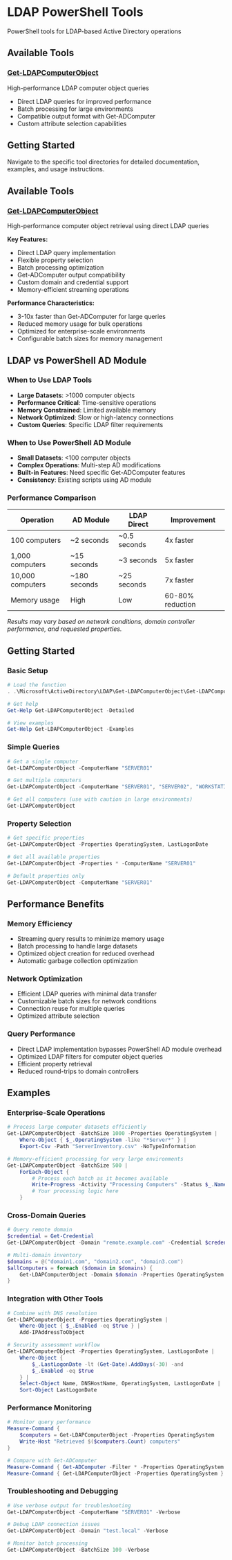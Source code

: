 # LDAP PowerShell Tools
PowerShell tools for LDAP-based Active Directory operations

## Available Tools

### [Get-LDAPComputerObject](./Get-LDAPComputerObject/)
High-performance LDAP computer object queries
- Direct LDAP queries for improved performance
- Batch processing for large environments
- Compatible output format with Get-ADComputer
- Custom attribute selection capabilities

## Getting Started
Navigate to the specific tool directories for detailed documentation, examples, and usage instructions.

## Available Tools

### [Get-LDAPComputerObject](./Get-LDAPComputerObject/)
High-performance computer object retrieval using direct LDAP queries

**Key Features:**
- Direct LDAP query implementation
- Flexible property selection
- Batch processing optimization
- Get-ADComputer output compatibility
- Custom domain and credential support
- Memory-efficient streaming operations

**Performance Characteristics:**
- 3-10x faster than Get-ADComputer for large queries
- Reduced memory usage for bulk operations
- Optimized for enterprise-scale environments
- Configurable batch sizes for memory management

## LDAP vs PowerShell AD Module

### When to Use LDAP Tools
- **Large Datasets**: >1000 computer objects
- **Performance Critical**: Time-sensitive operations
- **Memory Constrained**: Limited available memory
- **Network Optimized**: Slow or high-latency connections
- **Custom Queries**: Specific LDAP filter requirements

### When to Use PowerShell AD Module
- **Small Datasets**: <100 computer objects
- **Complex Operations**: Multi-step AD modifications
- **Built-in Features**: Need specific Get-ADComputer features
- **Consistency**: Existing scripts using AD module

### Performance Comparison
| Operation | AD Module | LDAP Direct | Improvement |
|-----------|-----------|-------------|-------------|
| 100 computers | ~2 seconds | ~0.5 seconds | 4x faster |
| 1,000 computers | ~15 seconds | ~3 seconds | 5x faster |
| 10,000 computers | ~180 seconds | ~25 seconds | 7x faster |
| Memory usage | High | Low | 60-80% reduction |

*Results may vary based on network conditions, domain controller performance, and requested properties.*

## Getting Started

### Basic Setup
```powershell
# Load the function
. .\Microsoft\ActiveDirectory\LDAP\Get-LDAPComputerObject\Get-LDAPComputerObject.ps1

# Get help
Get-Help Get-LDAPComputerObject -Detailed

# View examples
Get-Help Get-LDAPComputerObject -Examples
```

### Simple Queries
```powershell
# Get a single computer
Get-LDAPComputerObject -ComputerName "SERVER01"

# Get multiple computers
Get-LDAPComputerObject -ComputerName "SERVER01", "SERVER02", "WORKSTATION01"

# Get all computers (use with caution in large environments)
Get-LDAPComputerObject
```

### Property Selection
```powershell
# Get specific properties
Get-LDAPComputerObject -Properties OperatingSystem, LastLogonDate

# Get all available properties
Get-LDAPComputerObject -Properties * -ComputerName "SERVER01"

# Default properties only
Get-LDAPComputerObject -ComputerName "SERVER01"
```

## Performance Benefits

### Memory Efficiency
- Streaming query results to minimize memory usage
- Batch processing to handle large datasets
- Optimized object creation for reduced overhead
- Automatic garbage collection optimization

### Network Optimization
- Efficient LDAP queries with minimal data transfer
- Customizable batch sizes for network conditions
- Connection reuse for multiple queries
- Optimized attribute selection

### Query Performance
- Direct LDAP implementation bypasses PowerShell AD module overhead
- Optimized LDAP filters for computer object queries
- Efficient property retrieval
- Reduced round-trips to domain controllers

## Examples

### Enterprise-Scale Operations
```powershell
# Process large computer datasets efficiently
Get-LDAPComputerObject -BatchSize 1000 -Properties OperatingSystem |
    Where-Object { $_.OperatingSystem -like "*Server*" } |
    Export-Csv -Path "ServerInventory.csv" -NoTypeInformation

# Memory-efficient processing for very large environments
Get-LDAPComputerObject -BatchSize 500 |
    ForEach-Object { 
        # Process each batch as it becomes available
        Write-Progress -Activity "Processing Computers" -Status $_.Name
        # Your processing logic here
    }
```

### Cross-Domain Queries
```powershell
# Query remote domain
$credential = Get-Credential
Get-LDAPComputerObject -Domain "remote.example.com" -Credential $credential

# Multi-domain inventory
$domains = @("domain1.com", "domain2.com", "domain3.com")
$allComputers = foreach ($domain in $domains) {
    Get-LDAPComputerObject -Domain $domain -Properties OperatingSystem
}
```

### Integration with Other Tools
```powershell
# Combine with DNS resolution
Get-LDAPComputerObject -Properties OperatingSystem |
    Where-Object { $_.Enabled -eq $true } |
    Add-IPAddressToObject

# Security assessment workflow
Get-LDAPComputerObject -Properties OperatingSystem, LastLogonDate |
    Where-Object { 
        $_.LastLogonDate -lt (Get-Date).AddDays(-30) -and 
        $_.Enabled -eq $true 
    } |
    Select-Object Name, DNSHostName, OperatingSystem, LastLogonDate |
    Sort-Object LastLogonDate
```

### Performance Monitoring
```powershell
# Monitor query performance
Measure-Command {
    $computers = Get-LDAPComputerObject -Properties OperatingSystem
    Write-Host "Retrieved $($computers.Count) computers"
}

# Compare with Get-ADComputer
Measure-Command { Get-ADComputer -Filter * -Properties OperatingSystem }
Measure-Command { Get-LDAPComputerObject -Properties OperatingSystem }
```

### Troubleshooting and Debugging
```powershell
# Use verbose output for troubleshooting
Get-LDAPComputerObject -ComputerName "SERVER01" -Verbose

# Debug LDAP connection issues
Get-LDAPComputerObject -Domain "test.local" -Verbose

# Monitor batch processing
Get-LDAPComputerObject -BatchSize 100 -Verbose
```
